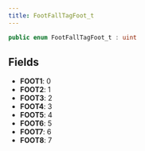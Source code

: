 ```yaml
---
title: FootFallTagFoot_t
---
```


```csharp
public enum FootFallTagFoot_t : uint
```

## Fields

- **FOOT1**: 0
- **FOOT2**: 1
- **FOOT3**: 2
- **FOOT4**: 3
- **FOOT5**: 4
- **FOOT6**: 5
- **FOOT7**: 6
- **FOOT8**: 7


